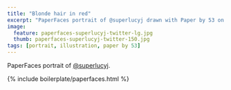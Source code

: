 ```yaml
---
title: "Blonde hair in red"
excerpt: "PaperFaces portrait of @superlucyj drawn with Paper by 53 on an iPad."
image: 
  feature: paperfaces-superlucyj-twitter-lg.jpg
  thumb: paperfaces-superlucyj-twitter-150.jpg
tags: [portrait, illustration, paper by 53]
---
```


PaperFaces portrait of [@superlucyj](http://twitter.com/superlucyj).

{% include boilerplate/paperfaces.html %}